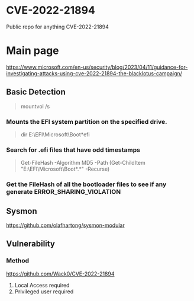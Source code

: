 # CVE-2022-21894
Public repo for anything CVE-2022-21894

# Main page
https://www.microsoft.com/en-us/security/blog/2023/04/11/guidance-for-investigating-attacks-using-cve-2022-21894-the-blacklotus-campaign/

## Basic Detection
  > mountvol /s
### Mounts the EFI system partition on the specified drive.

  > dir E:\EFI\Microsoft\Boot\*efi
### Search for .efi files that have odd timestamps

  > Get-FileHash -Algorithm MD5 -Path (Get-ChildItem "E:\EFI\Microsoft\Boot\*.*" -Recurse)
### Get the FileHash of all the bootloader files to see if any generate ERROR_SHARING_VIOLATION

  



## Sysmon
https://github.com/olafhartong/sysmon-modular

## Vulnerability

### Method
https://github.com/Wack0/CVE-2022-21894

1. Local Access required
2. Privileged user required
